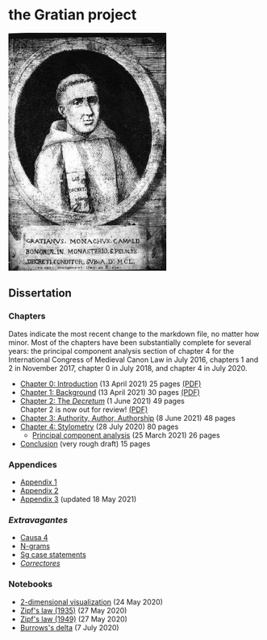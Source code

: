 # the Gratian project

![Gratian](img/Gratian.jpg)

## Dissertation

### Chapters

Dates indicate the most recent change to the markdown file, no
matter how minor. Most of the chapters have been substantially
complete for several years: the principal component analysis section
of chapter 4 for the International Congress of Medieval Canon Law
in July 2016, chapters 1 and 2 in November 2017, chapter 0 in July
2018, and chapter 4 in July 2020.

- [Chapter 0: Introduction](Chapter0/chapter0.markdown) (13 April 2021) 25 pages [(PDF)](Chapter0/chapter0.pdf)
- [Chapter 1: Background](Chapter1/chapter1.markdown) (13 April 2021) 30 pages [(PDF)](Chapter1/chapter1.pdf)
- [Chapter 2: The *Decretum*](Chapter2/chapter2.markdown) (1 June 2021) 49 pages\
Chapter 2 is now out for review! [(PDF)](Chapter2/chapter2.pdf)
- [Chapter 3: Authority, Author, Authorship](Chapter3/chapter3.markdown) (8 June 2021) 48 pages
- [Chapter 4: Stylometry](Chapter4/chapter4.markdown) (28 July 2020) 80 pages
  - [Principal component analysis](Chapter4/pca.markdown) (25 March 2021) 26 pages
- [Conclusion](Conclusion/conclusion.markdown) (very rough draft) 15 pages

### Appendices

- [Appendix 1](Appendix/appendix1.markdown)
- [Appendix 2](Appendix/appendix2.markdown)
- [Appendix 3](Appendix/appendix3.markdown) (updated 18 May 2021)

### *Extravagantes*

- [Causa 4](Extra/causa4.markdown)
- [N-grams](Extra/n-grams.markdown)
- [Sg case statements](Extra/sg.markdown)
- [*Correctores*](Extra/correctores.markdown)

### Notebooks

- [2-dimensional visualization](Notebooks/Burrows/Visualization.ipynb) (24 May 2020)
- [Zipf's law (1935)](Notebooks/Zipf/Zipf35.ipynb) (27 May 2020)
- [Zipf's law (1949)](Notebooks/Zipf/Zipf49.ipynb) (27 May 2020)
- [Burrows's delta](Notebooks/Burrows/Burrows.ipynb) (7 July 2020)
